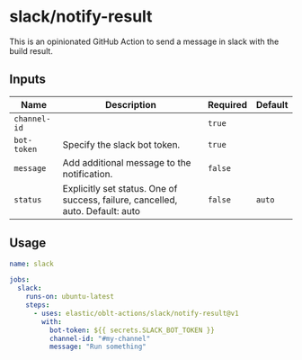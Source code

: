 # <!--name-->slack/notify-result<!--/name-->
<!--description-->
This is an opinionated GitHub Action to send a message in slack with the build result.
<!--/description-->
## Inputs
<!--inputs-->
| Name         | Description                                                                    | Required | Default |
|--------------|--------------------------------------------------------------------------------|----------|---------|
| `channel-id` |                                                                                | `true`   | ` `     |
| `bot-token`  | Specify the slack bot token.                                                   | `true`   | ` `     |
| `message`    | Add additional message to the notification.                                    | `false`  | ` `     |
| `status`     | Explicitly set status. One of success, failure, cancelled, auto. Default: auto | `false`  | `auto`  |
<!--/inputs-->


## Usage

<!--usage action="elastic/oblt-actions/slack/notify-result" version="env:VERSION"-->
```yaml
name: slack

jobs:
  slack:
    runs-on: ubuntu-latest
    steps:
      - uses: elastic/oblt-actions/slack/notify-result@v1
        with:
          bot-token: ${{ secrets.SLACK_BOT_TOKEN }}
          channel-id: "#my-channel"
          message: "Run something"
```
<!--/usage-->
